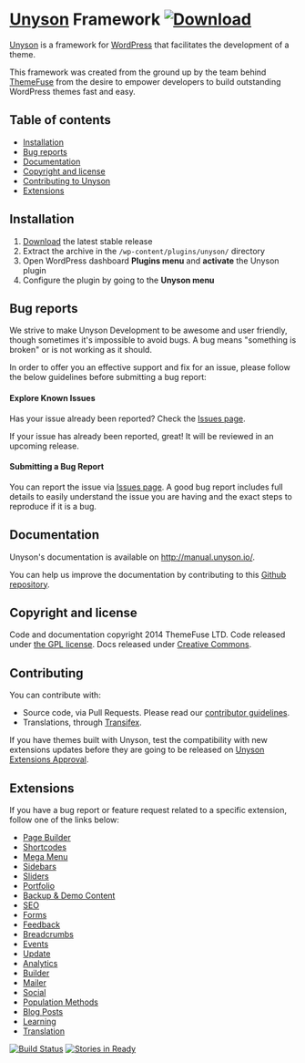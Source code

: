 # [Unyson](https://wordpress.org/plugins/unyson/) Framework [ ![Download](https://rawgit.com/ThemeFuse/Unyson/master/.github/img/download-stable-version.svg) ](https://github.com/ThemeFuse/Unyson/releases/latest)

[Unyson](http://unyson.io/) is a framework for [WordPress](http://wordpress.org/) that facilitates the development of a theme.

This framework was created from the ground up by the team behind [ThemeFuse](http://themefuse.com/) from the desire to empower developers to build outstanding WordPress themes fast and easy.

## Table of contents

* [Installation](#installation)
* [Bug reports](#bug-reports)
* [Documentation](#documentation)
* [Copyright and license](#copyright-and-license)
* [Contributing to Unyson](#contributing)
* [Extensions](#extensions)

## Installation

1. [Download](https://github.com/ThemeFuse/Unyson/releases/latest) the latest stable release
2. Extract the archive in the `/wp-content/plugins/unyson/` directory
3. Open WordPress dashboard **Plugins menu** and **activate** the Unyson plugin
4. Configure the plugin by going to the **Unyson menu**

## Bug reports

We strive to make Unyson Development  to be awesome and user friendly, though sometimes it's impossible to avoid bugs.
A bug means "something is broken" or is not working as it should.

In order to offer you an effective support and fix for an issue, please follow the below guidelines before submitting a bug report:

#### Explore Known Issues

Has your issue already been reported? Check the [Issues page](https://github.com/ThemeFuse/Unyson/issues).

If your issue has already been reported, great! It will be reviewed in an upcoming release.

#### Submitting a Bug Report

You can report the issue via [Issues page](https://github.com/ThemeFuse/Unyson/issues).
A good bug report includes full details to easily understand the issue you are having and the exact steps to reproduce if it is a bug.

## Documentation

Unyson's documentation is available on http://manual.unyson.io/.

You can help us improve the documentation by contributing to this [Github repository](https://github.com/ThemeFuse/Unyson-Documentation).

## Copyright and license

Code and documentation copyright 2014 ThemeFuse LTD. Code released under [the GPL license](https://github.com/ThemeFuse/Unyson/blob/master/framework/LICENSE). Docs released under [Creative Commons](https://github.com/ThemeFuse/Unyson-Documentation/blob/master/LICENSE).

## Contributing

You can contribute with:

* Source code, via Pull Requests. Please read our [contributor guidelines](https://github.com/ThemeFuse/Unyson/blob/master/CONTRIBUTING.md).
* Translations, through [Transifex](https://www.transifex.com/projects/p/unyson/).

If you have themes built with Unyson, test the compatibility with new extensions updates before they are going to be released on [Unyson Extensions Approval](https://github.com/ThemeFuse/Unyson-Extensions-Approval).

## Extensions

If you have a bug report or feature request related to a specific extension, follow one of the links below:

* [Page Builder](https://github.com/ThemeFuse/Unyson-PageBuilder-Extension)
* [Shortcodes](https://github.com/ThemeFuse/Unyson-Shortcodes-Extension)
* [Mega Menu](https://github.com/ThemeFuse/Unyson-MegaMenu-Extension)
* [Sidebars](https://github.com/ThemeFuse/Unyson-Sidebars-Extension)
* [Sliders](https://github.com/ThemeFuse/Unyson-Sliders-Extension)
* [Portfolio](https://github.com/ThemeFuse/Unyson-Portfolio-Extension)
* [Backup & Demo Content](https://github.com/ThemeFuse/Unyson-Backups-Extension)
* [SEO](https://github.com/ThemeFuse/Unyson-SEO-Extension)
* [Forms](https://github.com/ThemeFuse/Unyson-Forms-Extension)
* [Feedback](https://github.com/ThemeFuse/Unyson-Feedback-Extension)
* [Breadcrumbs](https://github.com/ThemeFuse/Unyson-Breadcrumbs-Extension)
* [Events](https://github.com/ThemeFuse/Unyson-Events-Extension)
* [Update](https://github.com/ThemeFuse/Unyson-Update-Extension)
* [Analytics](https://github.com/ThemeFuse/Unyson-Analytics-Extension)
* [Builder](https://github.com/ThemeFuse/Unyson-Builder-Extension)
* [Mailer](https://github.com/ThemeFuse/Unyson-Mailer-Extension)
* [Social](https://github.com/ThemeFuse/Unyson-Social-Extension)
* [Population Methods](https://github.com/ThemeFuse/Unyson-PopulationMethods-Extension)
* [Blog Posts](https://github.com/ThemeFuse/Unyson-Blog-Extension)
* [Learning](https://github.com/ThemeFuse/Unyson-Learning-Extension)
* [Translation](https://github.com/ThemeFuse/Unyson-Translation-Extension)


[![Build Status](https://travis-ci.org/ThemeFuse/Unyson.svg?branch=master)](https://travis-ci.org/ThemeFuse/Unyson) [![Stories in Ready](https://badge.waffle.io/ThemeFuse/Unyson.svg?label=ready&title=Ready)](http://waffle.io/ThemeFuse/Unyson)

